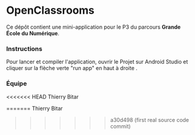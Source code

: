 # OpenClassrooms

Ce dépôt contient une mini-application pour le P3 du parcours **Grande École du Numérique**.

### Instructions

Pour lancer et compiler l'application, ouvrir le  Projet sur Android Studio et cliquer sur la flèche verte "run app" en haut à droite .

### Équipe

<<<<<<< HEAD
Thierry Bitar

=======
Thierry Bitar
>>>>>>> a30d498 (first real source code commit)
